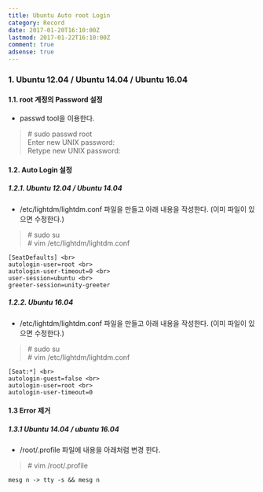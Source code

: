 ```yaml
---
title: Ubuntu Auto root Login
category: Record
date: 2017-01-20T16:10:00Z
lastmod: 2017-01-22T16:10:00Z
comment: true
adsense: true
---
```


### 1. Ubuntu 12.04 / Ubuntu 14.04 / Ubuntu 16.04

#### 1.1. root 계정의 Password 설정

* passwd tool을 이용한다.

> \# sudo passwd root <br>
> Enter new UNIX password: <br>
> Retype new UNIX password:

#### 1.2. Auto Login 설정

##### 1.2.1. Ubuntu 12.04 / Ubuntu 14.04

* /etc/lightdm/lightdm.conf 파일을 만들고 아래 내용을 작성한다. (이미 파일이 있으면 수정한다.)

> \# sudo su <br>
> \# vim /etc/lightdm/lightdm.conf

~~~
[SeatDefaults] <br>
autologin-user=root <br>
autologin-user-timeout=0 <br>
user-session=ubuntu <br>
greeter-session=unity-greeter
~~~

##### 1.2.2. Ubuntu 16.04

* /etc/lightdm/lightdm.conf 파일을 만들고 아래 내용을 작성한다. (이미 파일이 있으면 수정한다.)

> \# sudo su <br>
> \# vim /etc/lightdm/lightdm.conf

~~~
[Seat:*] <br>
autologin-guest=false <br>
autologin-user=root <br>
autologin-user-timeout=0
~~~

#### 1.3 Error 제거

##### 1.3.1 Ubuntu 14.04 / ubuntu 16.04

* /root/.profile 파일에 내용을 아래처럼 변경 한다.

> \# vim /root/.profile

~~~
mesg n -> tty -s && mesg n
~~~
